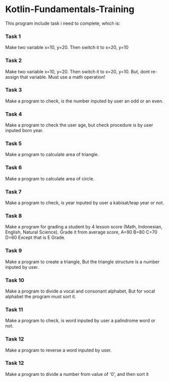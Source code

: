 # Kotlin-Fundamentals-Training

This program include task i need to complete, which is:<br>
<h3>Task 1</h3>
<p>
Make two variable x=10, y=20. Then switch it to x=20, y=10
</p>
<h3>Task 2</h3>
<p>
Make two variable x=10, y=20. Then switch it to x=20, y=10. But, dont re-assign that variable. Must use a math operation!
</p>
<h3>Task 3</h3>
<p>
Make a program to check, is the number inputed by user an odd or an even.
</p>
<h3>Task 4</h3>
<p>
Make a program to check the user age, but check procedure is by user inputed born year.
</p>
<h3>Task 5</h3>
<p>
Make a program to calculate area of triangle.
</p>
<h3>Task 6</h3>
<p>
Make a program to calculate area of circle.
</p>
<h3>Task 7</h3>
<p>
Make a program to check, is year inputed by user a kabisat/leap year or not.
</p>
<h3>Task 8</h3>
<p>
Make a program for grading a student by 4 lesson score (Math, Indonesian, English, Natural Science).
Grade it from average score, A=90 B=80 C=70 D=60 Except that is E Grade. 
</p>
<h3>Task 9</h3>
<p>
Make a program to create a triangle, But the triangle structure is a number inputed by user.
</p>
<h3>Task 10</h3>
<p>
Make a program to divide a vocal and consonant alphabet, But for vocal alphabet the program must sort it.
</p>
<h3>Task 11</h3>
<p>
Make a program to check, is word inputed by user a palindrome word or not.
</p>
<h3>Task 12</h3>
<p>
Make a program to reverse a word inputed by user.
</p>
<h3>Task 12</h3>
<p>
Make a program to divide a number from value of '0', and then sort it
</p>
